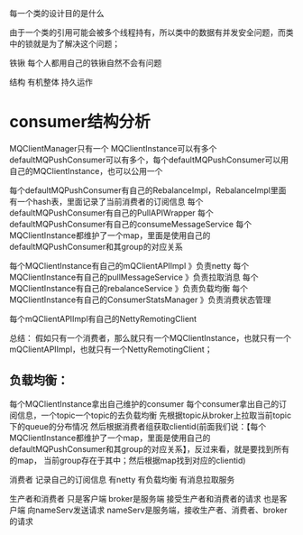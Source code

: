 每一个类的设计目的是什么

由于一个类的引用可能会被多个线程持有，所以类中的数据有并发安全问题，而类中的锁就是为了解决这个问题；

铁锹  每个人都用自己的铁锹自然不会有问题


结构   有机整体    持久运作 


# consumer结构分析

MQClientManager只有一个
MQClientInstance可以有多个
defaultMQPushConsumer可以有多个，每个defaultMQPushConsumer可以用自己的MQClientInstance，也可以公用一个

每个defaultMQPushConsumer有自己的RebalanceImpl，RebalanceImpl里面有一个hash表，里面记录了当前消费者的订阅信息
每个defaultMQPushConsumer有自己的PullAPIWrapper
每个defaultMQPushConsumer有自己的consumeMessageService
每个MQClientInstance都维护了一个map，里面是使用自己的defaultMQPushConsumer和其group的对应关系

每个MQClientInstance有自己的mQClientAPIImpl 》负责netty
每个MQClientInstance有自己的pullMessageService 》负责拉取消息
每个MQClientInstance有自己的rebalanceService 》负责负载均衡
每个MQClientInstance有自己的ConsumerStatsManager 》负责消费状态管理

每个mQClientAPIImpl有自己的NettyRemotingClient

总结： 假如只有一个消费者，那么就只有一个MQClientInstance，也就只有一个mQClientAPIImpl，也就只有一个NettyRemotingClient；



## 负载均衡：
每个MQClientInstance拿出自己维护的consumer
每个consumer拿出自己的订阅信息，一个topic一个topic的去负载均衡
先根据topic从broker上拉取当前topic下的queue的分布情况
然后根据消费者组获取clientid(前面我们说：【每个MQClientInstance都维护了一个map，里面是使用自己的defaultMQPushConsumer和其group的对应关系】，反过来看，就是要找到所有的map，
当前group存在于其中；然后根据map找到对应的clientid)


消费者  记录自己的订阅信息    有netty    有负载均衡    有消息拉取服务





生产者和消费者 只是客户端    broker是服务端 接受生产者和消费者的请求  也是客户端 向nameServ发送请求
nameServ是服务端，接收生产者、消费者、broker的请求









